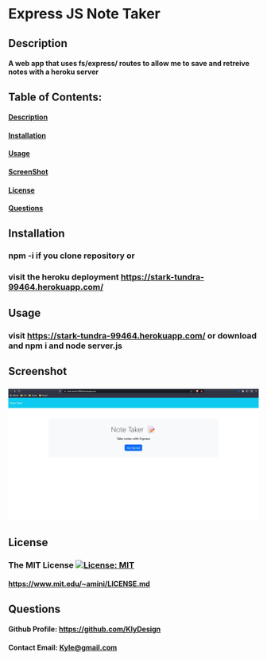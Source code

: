 # **Express JS Note Taker**

  ## Description
  ####  A web app that uses fs/express/ routes to allow me to save and retreive notes with a heroku server


  ## Table of Contents: 
  #### [Description](#description)
  #### [Installation](#installation)
  #### [Usage](#usage)
  #### [ScreenShot](#screenshot)
  #### [License](#license)
  #### [Questions](#questions)

  ## Installation
  ### npm -i if you clone repository or
  ### visit the heroku deployment https://stark-tundra-99464.herokuapp.com/

  ## Usage
  ### visit https://stark-tundra-99464.herokuapp.com/ or download and npm i and node server.js

  ## Screenshot
  ### ![Alt text](/public/assets/img/herokuPage.jpg?raw=true "Optional Title")

  ## License
  ### The MIT License  [![License: MIT](https://img.shields.io/badge/License-MIT-blue.svg)](https://opensource.org/licenses/MIT) 
  #### https://www.mit.edu/~amini/LICENSE.md
  

  ## Questions
  #### Github Profile: https://github.com/KlyDesign
  #### Contact Email: Kyle@gmail.com
  
